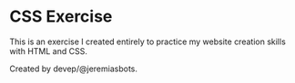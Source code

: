 # CSS Exercise

This is an exercise I created entirely to practice my website creation skills with HTML and CSS.

Created by devep/@jeremiasbots.
